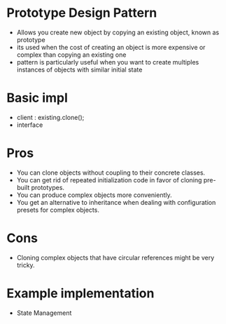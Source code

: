 # Prototype Design Pattern
- Allows you create new object by copying an existing object, known as prototype
- its used when the cost of creating an object is more expensive or complex than copying an existing one
- pattern is particularly useful when you want to create multiples instances of objects with similar initial state



# Basic impl
- client : existing.clone();
- interface 

# Pros

- You can clone objects without coupling to their concrete classes.
- You can get rid of repeated initialization code in favor of cloning pre-built prototypes.
- You can produce complex objects more conveniently.
- You get an alternative to inheritance when dealing with configuration presets for complex objects.

# Cons

-  Cloning complex objects that have circular references might be very tricky.

# Example implementation
- State Management
